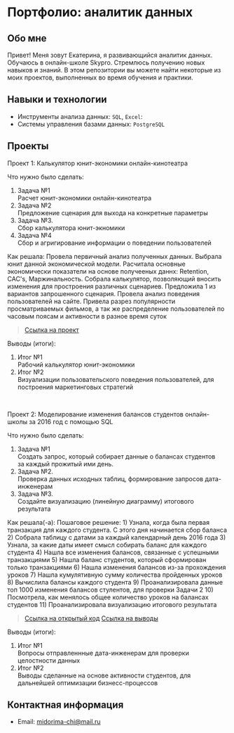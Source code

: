 # Портфолио: аналитик данных


## Обо мне 


Привет! Меня зовут Екатерина, я развивающийся аналитик данных. 
Обучаюсь в онлайн-школе Skypro.
Стремлюсь получению новых навыков и знаний.
В этом репозитории вы можете найти некоторые из моих проектов, выполненных во время обучения и практики.
<br>


## Навыки и технологии
- Инструменты анализа данных: ``SQL``, ``Excel``: 
- Системы управления базами данных: ``PostgreSQL``



## Проекты
<p> Проект 1: Калькулятор юнит-экономики онлайн-кинотеатра</p>
<p>Что нужно было сделать:<p>
<ol>
  <li>Задача №1</li> Расчет юнит-экономики онлайн-кинотеатра
  <li>Задача №2</li> Предложение сценария для выхода на конкретные параметры
  <li>Задача №3.</li> Сбор калькулятора юнит-экномики
  <li>Задача №4</li> Сбор и агригирование информации о поведении пользователей
</ol>


<p>Как решала: Провела первичный анализ полученных данных. Выбрала юнит данной экономической модели. Расчитала основные экономически показатели на основе получееных даннх: Retention, CAC's, Маржинальность. Собрала калькулятор, позволяющий вносить изменения для простроения различных сценариев. Предложила 1 из вариантов запрошенного сценария.
Провела анализ поведения пользователей на сайте. Привела разрез популярности просматриваемых фильмов, а так же распределение пользователей по часовым поясам и активности в разное время суток <p>

> <a href="https://github.com/EkaterinaFilonova/Projects/blob/0ae4e10153f70ad5c4108cfb39769614272fc868/%D0%9F%D1%80%D0%BE%D0%B5%D0%BA%D1%82%20%E2%84%961.xlsx">Ссылка на проект</a>
<p>Выводы (итоги):<p>
<ol>
  <li>Итог №1</li> Рабочий калькулятор юнит-экономики
  <li>Итог №2</li> Визуализации пользовательского поведения пользователей, для построения маркетинговых стратегий
</ol>
<br> 

<p>Проект 2: Моделирование изменения балансов студентов онлайн-школы за 2016 год с помощью SQL</p> 
<p>Что нужно было сделать:<p>
<ol>
  <li>Задача №1</li> Создать запрос, который собирает данные о балансах студентов за каждый прожитый ими день.
  <li>Задача №2.</li> Проверка данных исходных таблиц, формирование запросов дата-инженерам
  <li>Задача №3.</li> Создайте визуализацию (линейную диаграмму) итогового результата
</ol>


<p>Как решала(-а): Пошаговое решение:
1) Узнала, когда была первая транзакция для каждого студента. С этого дня начинается сбор баланса
2) Собрала таблицу с датами за каждый календарный день 2016 года
3) Узнала, за какие даты имеет смысл собирать баланс для каждого студента
4) Нашла все изменения балансов, связанные с успешными транзакциями
5) Нашла баланс студентов, который сформирован только транзакциями
6) Нашла изменения балансов из-за прохождения уроков
7) Нашла кумулятивную сумму количества пройденных уроков
8) Вычислила балансы каждого студента
9) Проанализировала данные топ 1000 изменения балансов стулентов, для проверки Задачи 2
10) Посмотрела, как менялось общее количество уроков на балансах студентов
11) Проанализировала визуализацию итогового результата<p>


> <a href="https://metabase.sky.pro/question/91772">Ссылка на открытый код</a>
> <a href="https://github.com/EkaterinaFilonova/Projects/blob/0ae4e10153f70ad5c4108cfb39769614272fc868/%D0%9F%D1%80%D0%BE%D0%B5%D0%BA%D1%82%20%E2%84%962.xlsx">Ссылка на выводы</a>
 
 <p>Выводы (итоги):<p>
<ol>
  <li>Итог №1</li> Вопросы отправленнные дата-инженерам для проверки целостности данных
  <li>Итог №2</li> Выводы сделанные на основе активности студентов, для дальнейшей оптимизации бизнесс-процессов
</ol>


## Контактная информация
- Email: midorima-chi@mail.ru
